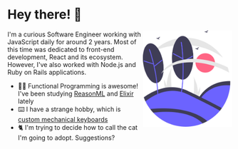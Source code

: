 # Hey there! 👋

<img align="right" src="https://raw.githubusercontent.com/guilhermedeandrade/guilhermedeandrade/master/assets/illustration.svg" width="200"/>

I'm a curious Software Engineer working with JavaScript daily for around 2 years. Most of this time was dedicated to front-end development, React and its ecosystem. However, I've also worked with Node.js and Ruby on Rails applications.

- 👩‍🚀 Functional Programming is awesome! I've been studying [ReasonML](https://github.com/guilhermedeandrade/ES2077) and [Elixir](https://github.com/guilhermedeandrade/elixir-school) lately
- ⌨️ I have a strange hobby, which is [custom mechanical keyboards](https://www.reddit.com/r/CustomKeyboards)
- 🐈 I'm trying to decide how to call the cat I'm going to adopt. Suggestions?
